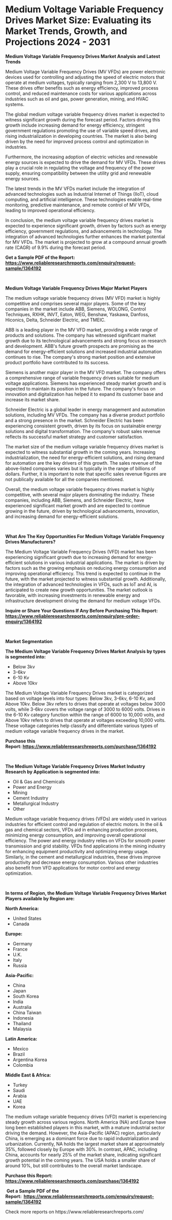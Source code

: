 <p><h1>Medium Voltage Variable Frequency Drives Market Size: Evaluating its Market Trends, Growth, and Projections 2024 - 2031</h1></p><p><strong>Medium Voltage Variable Frequency Drives Market Analysis and Latest Trends</strong></p>
<p><p>Medium Voltage Variable Frequency Drives (MV VFDs) are power electronic devices used for controlling and adjusting the speed of electric motors that operate at medium voltages, typically ranging from 2,300 V to 13,800 V. These drives offer benefits such as energy efficiency, improved process control, and reduced maintenance costs for various applications across industries such as oil and gas, power generation, mining, and HVAC systems.</p><p>The global medium voltage variable frequency drives market is expected to witness significant growth during the forecast period. Factors driving this growth include increasing demand for energy efficiency, stringent government regulations promoting the use of variable speed drives, and rising industrialization in developing countries. The market is also being driven by the need for improved process control and optimization in industries.</p><p>Furthermore, the increasing adoption of electric vehicles and renewable energy sources is expected to drive the demand for MV VFDs. These drives play a crucial role in regulating the voltage and frequency of the power supply, ensuring compatibility between the utility grid and renewable energy sources.</p><p>The latest trends in the MV VFDs market include the integration of advanced technologies such as Industrial Internet of Things (IIoT), cloud computing, and artificial intelligence. These technologies enable real-time monitoring, predictive maintenance, and remote control of MV VFDs, leading to improved operational efficiency.</p><p>In conclusion, the medium voltage variable frequency drives market is expected to experience significant growth, driven by factors such as energy efficiency, government regulations, and advancements in technology. The integration of advanced technologies further enhances the market potential for MV VFDs. The market is projected to grow at a compound annual growth rate (CAGR) of 9.9% during the forecast period.</p></p>
<p><strong>Get a Sample PDF of the Report:&nbsp; <a href="https://www.reliableresearchreports.com/enquiry/request-sample/1364192">https://www.reliableresearchreports.com/enquiry/request-sample/1364192</a></strong></p>
<p>&nbsp;</p>
<p><strong>Medium Voltage Variable Frequency Drives Major Market Players</strong></p>
<p><p>The medium voltage variable frequency drives (MV VFD) market is highly competitive and comprises several major players. Some of the key companies in the market include ABB, Siemens, WOLONG, Control Techniques, RXHK, INVT, Eaton, WEG, Benshaw, Yaskawa, Danfoss, Hiconics, Delta, Schneider Electric, and TMEIC. </p><p>ABB is a leading player in the MV VFD market, providing a wide range of products and solutions. The company has witnessed significant market growth due to its technological advancements and strong focus on research and development. ABB's future growth prospects are promising as the demand for energy-efficient solutions and increased industrial automation continues to rise. The company's strong market position and extensive product portfolio have contributed to its success.</p><p>Siemens is another major player in the MV VFD market. The company offers a comprehensive range of variable frequency drives suitable for medium voltage applications. Siemens has experienced steady market growth and is expected to maintain its position in the future. The company's focus on innovation and digitalization has helped it to expand its customer base and increase its market share.</p><p>Schneider Electric is a global leader in energy management and automation solutions, including MV VFDs. The company has a diverse product portfolio and a strong presence in the market. Schneider Electric has been experiencing consistent growth, driven by its focus on sustainable energy solutions and digital transformation. The company's robust sales revenue reflects its successful market strategy and customer satisfaction.</p><p>The market size of the medium voltage variable frequency drives market is expected to witness substantial growth in the coming years. Increasing industrialization, the need for energy-efficient solutions, and rising demand for automation are the key drivers of this growth. The sales revenue of the above-listed companies varies but is typically in the range of billions of dollars. Further, it is important to note that specific sales revenue figures are not publically available for all the companies mentioned.</p><p>Overall, the medium voltage variable frequency drives market is highly competitive, with several major players dominating the industry. These companies, including ABB, Siemens, and Schneider Electric, have experienced significant market growth and are expected to continue growing in the future, driven by technological advancements, innovation, and increasing demand for energy-efficient solutions.</p></p>
<p>&nbsp;</p>
<p><strong>What Are The Key Opportunities For Medium Voltage Variable Frequency Drives Manufacturers?</strong></p>
<p><p>The Medium Voltage Variable Frequency Drives (VFD) market has been experiencing significant growth due to increasing demand for energy-efficient solutions in various industrial applications. The market is driven by factors such as the growing emphasis on reducing energy consumption and improving operational efficiency. This trend is expected to continue in the future, with the market projected to witness substantial growth. Additionally, the integration of advanced technologies in VFDs, such as IoT and AI, is anticipated to create new growth opportunities. The market outlook is favorable, with increasing investments in renewable energy and infrastructure development driving the demand for medium voltage VFDs.</p></p>
<p><strong>Inquire or Share Your Questions If Any Before Purchasing This Report: <a href="https://www.reliableresearchreports.com/enquiry/pre-order-enquiry/1364192">https://www.reliableresearchreports.com/enquiry/pre-order-enquiry/1364192</a></strong></p>
<p>&nbsp;</p>
<p><strong>Market Segmentation</strong></p>
<p><strong>The Medium Voltage Variable Frequency Drives Market Analysis by types is segmented into:</strong></p>
<p><ul><li>Below 3kv</li><li>3-6kv</li><li>6-10 Kv</li><li>Above 10kv</li></ul></p>
<p><p>The Medium Voltage Variable Frequency Drives market is categorized based on voltage levels into four types: Below 3kv, 3-6kv, 6-10 Kv, and Above 10kv. Below 3kv refers to drives that operate at voltages below 3000 volts, while 3-6kv covers the voltage range of 3000 to 6000 volts. Drives in the 6-10 Kv category function within the range of 6000 to 10,000 volts, and Above 10kv refers to drives that operate at voltages exceeding 10,000 volts. These voltage categories help classify and differentiate various types of medium voltage variable frequency drives in the market.</p></p>
<p><strong>Purchase this Report:&nbsp;<a href="https://www.reliableresearchreports.com/purchase/1364192">https://www.reliableresearchreports.com/purchase/1364192</a></strong></p>
<p>&nbsp;</p>
<p><strong>The Medium Voltage Variable Frequency Drives Market Industry Research by Application is segmented into:</strong></p>
<p><ul><li>Oil & Gas and Chemicals</li><li>Power and Energy</li><li>Mining</li><li>Cement Industry</li><li>Metallurgical Industry</li><li>Other</li></ul></p>
<p><p>Medium voltage variable frequency drives (VFDs) are widely used in various industries for efficient control and regulation of electric motors. In the oil & gas and chemical sectors, VFDs aid in enhancing production processes, minimizing energy consumption, and improving overall operational efficiency. The power and energy industry relies on VFDs for smooth power transmission and grid stability. VFDs find applications in the mining industry for enhancing equipment productivity and optimizing energy usage. Similarly, in the cement and metallurgical industries, these drives improve productivity and decrease energy consumption. Various other industries also benefit from VFD applications for motor control and energy optimization.</p></p>
<p>&nbsp;</p>
<p><strong>In terms of Region, the Medium Voltage Variable Frequency Drives Market Players available by Region are:</strong></p>
<p>
    <p> <strong> North America: </strong>
        <ul>
            <li>United States</li>
            <li>Canada</li>
        </ul>
        </p> 
    <p> <strong> Europe: </strong>
        <ul>
            <li>Germany</li>
            <li>France</li>
            <li>U.K.</li>
            <li>Italy</li>
            <li>Russia</li>
        </ul>
        </p> 
    <p> <strong> Asia-Pacific: </strong>
        <ul>
            <li>China</li>
            <li>Japan</li>
            <li>South Korea</li>
            <li>India</li>
            <li>Australia</li>
            <li>China Taiwan</li>
            <li>Indonesia</li>
            <li>Thailand</li>
            <li>Malaysia</li>
        </ul>
        </p> 
    <p> <strong> Latin America: </strong>
        <ul>
            <li>Mexico</li>
            <li>Brazil</li>
            <li>Argentina Korea</li>
            <li>Colombia</li>
        </ul>
        </p> 
    <p> <strong> Middle East & Africa: </strong>
        <ul>
            <li>Turkey</li>
            <li>Saudi</li>
            <li>Arabia</li>
            <li>UAE</li>
            <li>Korea</li>
        </ul>
    </p>
    </p>
<p><p>The medium voltage variable frequency drives (VFD) market is experiencing steady growth across various regions. North America (NA) and Europe have long been established players in this market, with a mature industrial sector driving the demand. However, the Asia-Pacific (APAC) region, particularly China, is emerging as a dominant force due to rapid industrialization and urbanization. Currently, NA holds the largest market share at approximately 35%, followed closely by Europe with 30%. In contrast, APAC, including China, accounts for nearly 25% of the market share, indicating significant growth potential in the coming years. The USA holds a smaller share of around 10%, but still contributes to the overall market landscape.</p></p>
<p><strong>Purchase this Report: <a href="https://www.reliableresearchreports.com/purchase/1364192">https://www.reliableresearchreports.com/purchase/1364192</a></strong></p>
<p>&nbsp;<strong>Get a Sample PDF of the Report:&nbsp;&nbsp;<a href="https://www.reliableresearchreports.com/enquiry/request-sample/1364192">https://www.reliableresearchreports.com/enquiry/request-sample/1364192</a></strong></p>
<p><strong></strong></p>
<p>Check more reports on https://www.reliableresearchreports.com/</p>